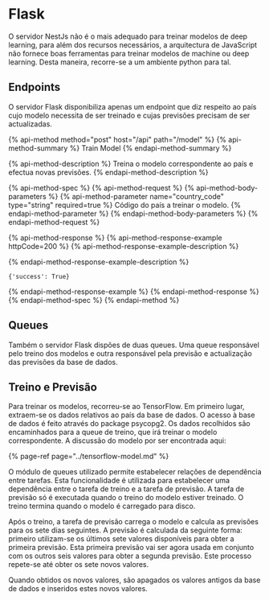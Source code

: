 # Flask

O servidor NestJs não é o mais adequado para treinar modelos de deep learning, para além dos recursos necessários, a arquitectura de JavaScript não fornece boas ferramentas para treinar modelos de machine ou deep learning. Desta maneira, recorre-se a um ambiente python para tal.

## Endpoints

O servidor Flask disponibiliza apenas um endpoint que diz respeito ao país cujo modelo necessita de ser treinado e cujas previsões precisam de ser actualizadas.

{% api-method method="post" host="/api" path="/model" %}
{% api-method-summary %}
Train Model
{% endapi-method-summary %}

{% api-method-description %}
Treina o modelo correspondente ao país e efectua novas previsões.
{% endapi-method-description %}

{% api-method-spec %}
{% api-method-request %}
{% api-method-body-parameters %}
{% api-method-parameter name="country\_code" type="string" required=true %}
Código do país a treinar o modelo.
{% endapi-method-parameter %}
{% endapi-method-body-parameters %}
{% endapi-method-request %}

{% api-method-response %}
{% api-method-response-example httpCode=200 %}
{% api-method-response-example-description %}

{% endapi-method-response-example-description %}

```
{'success': True}
```
{% endapi-method-response-example %}
{% endapi-method-response %}
{% endapi-method-spec %}
{% endapi-method %}

## Queues

Também o servidor Flask dispões de duas queues. Uma queue responsável pelo treino dos modelos e outra responsável pela previsão e actualização das previsões da base de dados.

## Treino e Previsão

Para treinar os modelos, recorreu-se ao TensorFlow.  Em primeiro lugar, extraem-se os dados relativos ao país da base de dados. O acesso à base de dados é feito através do package psycopg2. Os dados recolhidos são encaminhados para a queue de treino, que irá treinar o modelo correspondente. A discussão do modelo por ser encontrada aqui:

{% page-ref page="../tensorflow-model.md" %}

O módulo de queues utilizado permite estabelecer relações de dependência entre tarefas. Esta funcionalidade é utilizada para estabelecer uma dependência entre o tarefa de treino e a tarefa de previsão. A tarefa de previsão só é executada quando o treino do modelo estiver treinado. O treino termina quando o modelo é carregado para disco. 

Após o treino, a tarefa de previsão carrega o modelo e calcula as previsões para os sete dias seguintes. A previsão é calculada da seguinte forma: primeiro utilizam-se os últimos sete valores disponíveis para obter a primeira previsão. Esta primeira previsão vai ser agora usada em conjunto com os outros seis valores para obter a segunda previsão. Este processo repete-se até obter os sete novos valores.

Quando obtidos os novos valores, são apagados os valores antigos da base de dados e inseridos estes novos valores.

